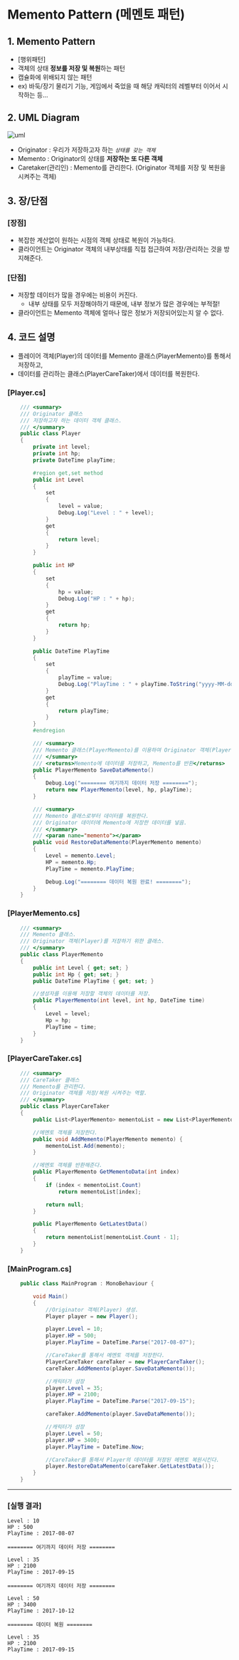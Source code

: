 # Memento Pattern (메멘토 패턴) 



## 1. Memento Pattern 
- [행위패턴]
- 객체의 상태 **정보를 저장 및 복원**하는 패턴
- 캡슐화에 위배되지 않는 패턴
- ex) 바둑/장기 물리기 기능, 게임에서 죽었을 때 해당 캐릭터의 레벨부터 이어서 시작하는 등...



## 2. UML Diagram



![uml](https://1.bp.blogspot.com/-a0bb9PEls1E/VzRIkn9_keI/AAAAAAAAByU/ZzG88OLKAjI0cvi1AEKnnGjcndsoZJAJQCLcB/s640/Memento_design_pattern%2B%25281%2529.png)



- Originator : 우리가 저장하고자 하는 *`상태를 갖는 객체`*
- Memento : Originator의 상태를 **저장하는 또 다른 객체**
- Caretaker(관리인) : Memento를 관리한다. (Originator 객체를 저장 및 복원을 시켜주는 객체)



## 3. 장/단점

### [장점]


- 복잡한 계산없이 원하는 시점의 객체 상태로 복원이 가능하다.
- 클라이언트는 Originator 객체의 내부상태를 직접 접근하여 저장/관리하는 것을 방지해준다.




### [단점]

- 저장할 데이터가 많을 경우에는 비용이 커진다.
  - 내부 상태를 모두 저장해야하기 때문에, 내부 정보가 많은 경우에는 부적절!
- 클라이언트는 Memento 객체에 얼마나 많은 정보가 저장되어있는지 알 수 없다.



## 4. 코드 설명

- 플레이어 객체(Player)의 데이터를 Memento 클래스(PlayerMemento)를 통해서 저장하고,
- 데이터를 관리하는 클래스(PlayerCareTaker)에서 데이터를 복원한다.





### [Player.cs]

~~~~c#
    /// <summary>
    /// Originator 클래스
    /// 저장하고자 하는 데이터 객체 클래스.
    /// </summary>
    public class Player
    {
        private int level;
        private int hp;
        private DateTime playTime;

        #region get,set method
        public int Level
        {
            set
            {
                level = value;
                Debug.Log("Level : " + level);
            }
            get
            {
                return level;
            }
        }

        public int HP
        {
            set
            {
                hp = value;
                Debug.Log("HP : " + hp);
            }
            get
            {
                return hp;
            }
        }

        public DateTime PlayTime
        {
            set
            {
                playTime = value;
                Debug.Log("PlayTime : " + playTime.ToString("yyyy-MM-dd"));
            }
            get
            {
                return playTime;
            }
        }
        #endregion

        /// <summary>
        /// Memento 클래스(PlayerMemento)를 이용하여 Originator 객체(Player)의 정보를 저장한다.
        /// </summary>
        /// <returns>Memento에 데이터를 저장하고, Memento를 반환</returns>
        public PlayerMemento SaveDataMemento()
        {
            Debug.Log("======== 여기까지 데이터 저장 ========");
            return new PlayerMemento(level, hp, playTime);
        }

        /// <summary>
        /// Memento 클래스로부터 데이터를 복원한다.
        /// Originator 데이터에 Memento에 저장한 데이터를 넣음.
        /// </summary>
        /// <param name="memento"></param>
        public void RestoreDataMemento(PlayerMemento memento)
        {
            Level = memento.Level;
            HP = memento.Hp;
            PlayTime = memento.PlayTime;

            Debug.Log("======== 데이터 복원 완료! ========");
        }
    }
~~~~



### [PlayerMemento.cs]

~~~~c#
    /// <summary>
    /// Memento 클래스.
    /// Originator 객체(Player)를 저장하기 위한 클래스.
    /// </summary>
    public class PlayerMemento
    {
        public int Level { get; set; }
        public int Hp { get; set; }
        public DateTime PlayTime { get; set; }

        //생성자를 이용해 저장할 객체의 데이터를 저장.
        public PlayerMemento(int level, int hp, DateTime time)
        {
            Level = level;
            Hp = hp;
            PlayTime = time;
        }
    }
~~~~



### [PlayerCareTaker.cs]

~~~~c#
    /// <summary>
    /// CareTaker 클래스
    /// Memento를 관리한다.
    /// Originator 객체를 저장/복원 시켜주는 역할.
    /// </summary>
    public class PlayerCareTaker
    {
        public List<PlayerMemento> mementoList = new List<PlayerMemento>();

        //메멘토 객체를 저장한다.
        public void AddMemento(PlayerMemento memento) {
            mementoList.Add(memento);
        }

        //메멘토 객체를 반환해준다.
        public PlayerMemento GetMementoData(int index)
        {
            if (index < mementoList.Count)
                return mementoList[index];

            return null;
        }

        public PlayerMemento GetLatestData()
        {
            return mementoList[mementoList.Count - 1];
        }
    }
~~~~



### [MainProgram.cs]

```c#
    public class MainProgram : MonoBehaviour {

        void Main()
        {
            //Originator 객체(Player) 생성.
            Player player = new Player();

            player.Level = 10;
            player.HP = 500;
            player.PlayTime = DateTime.Parse("2017-08-07");

            //CareTaker를 통해서 메멘토 객체를 저장한다.
            PlayerCareTaker careTaker = new PlayerCareTaker();
            careTaker.AddMemento(player.SaveDataMemento());

            //캐릭터가 성장
            player.Level = 35;
            player.HP = 2100;
            player.PlayTime = DateTime.Parse("2017-09-15");

            careTaker.AddMemento(player.SaveDataMemento());

            //캐릭터가 성장
            player.Level = 50;
            player.HP = 3400;
            player.PlayTime = DateTime.Now;

            //CareTaker를 통해서 Player의 데이터를 저장된 메멘토 복원시킨다. 
            player.RestoreDataMemento(careTaker.GetLatestData());
        }
    }
```



---



### [실행 결과]

	Level : 10
	HP : 500
	PlayTime : 2017-08-07
	
	======== 여기까지 데이터 저장 ========
	
	Level : 35
	HP : 2100
	PlayTime : 2017-09-15
	
	======== 여기까지 데이터 저장 ========
	
	Level : 50
	HP : 3400
	PlayTime : 2017-10-12
	
	======== 데이터 복원 ========
	
	Level : 35
	HP : 2100
	PlayTime : 2017-09-15
